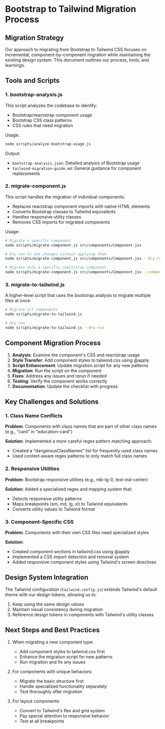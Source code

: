 # Bootstrap to Tailwind Migration Process

## Migration Strategy

Our approach to migrating from Bootstrap to Tailwind CSS focuses on incremental, component-by-component migration while maintaining the existing design system. This document outlines our process, tools, and learnings.

## Tools and Scripts

### 1. bootstrap-analysis.js

This script analyzes the codebase to identify:
- Bootstrap/reactstrap component usage
- Bootstrap CSS class patterns
- CSS rules that need migration

Usage:
```bash
node scripts/analyze-bootstrap-usage.js
```

Output:
- `bootstrap-analysis.json`: Detailed analysis of Bootstrap usage
- `tailwind-migration-guide.md`: General guidance for component replacements

### 2. migrate-component.js

This script handles the migration of individual components:
- Replaces reactstrap component imports with native HTML elements
- Converts Bootstrap classes to Tailwind equivalents
- Handles responsive utility classes
- Removes CSS imports for migrated components

Usage:
```bash
# Migrate a specific component
node scripts/migrate-component.js src/components/Component.jsx

# Dry run to see changes without applying them
node scripts/migrate-component.js src/components/Component.jsx --dry-run

# Migrate only a specific reactstrap component
node scripts/migrate-component.js src/components/Component.jsx --component=Container
```

### 3. migrate-to-tailwind.js

A higher-level script that uses the bootstrap analysis to migrate multiple files at once:
```bash
# Migrate all components
node scripts/migrate-to-tailwind.js

# Dry run
node scripts/migrate-to-tailwind.js --dry-run
```

## Component Migration Process

1. **Analysis**: Examine the component's CSS and reactstrap usage
2. **Style Transfer**: Add component styles to tailwind.css using @apply
3. **Script Enhancement**: Update migration script for any new patterns
4. **Migration**: Run the script on the component
5. **Fixes**: Address any issues and rerun if needed
6. **Testing**: Verify the component works correctly
7. **Documentation**: Update the checklist with progress

## Key Challenges and Solutions

### 1. Class Name Conflicts

**Problem**: Components with class names that are part of other class names (e.g., "card" in "education-card")

**Solution**: Implemented a more careful regex pattern matching approach:
- Created a "dangerousClassNames" list for frequently used class names
- Used context-aware regex patterns to only match full class names

### 2. Responsive Utilities

**Problem**: Bootstrap responsive utilities (e.g., mb-lg-0, text-md-center)

**Solution**: Added a specialized regex and mapping system that:
- Detects responsive utility patterns
- Maps breakpoints (sm, md, lg, xl) to Tailwind equivalents
- Converts utility values to Tailwind format

### 3. Component-Specific CSS

**Problem**: Components with their own CSS files need specialized styles

**Solution**: 
- Created component sections in tailwind.css using @apply
- Implemented a CSS import detection and removal system
- Added responsive component styles using Tailwind's screen directives

## Design System Integration

The Tailwind configuration (`tailwind.config.js`) extends Tailwind's default theme with our design tokens, allowing us to:

1. Keep using the same design values
2. Maintain visual consistency during migration
3. Reference design tokens in components with Tailwind's utility classes

## Next Steps and Best Practices

1. When migrating a new component type:
   - Add component styles to tailwind.css first
   - Enhance the migration script for new patterns
   - Run migration and fix any issues

2. For components with unique behaviors:
   - Migrate the basic structure first
   - Handle specialized functionality separately
   - Test thoroughly after migration

3. For layout components:
   - Convert to Tailwind's flex and grid system
   - Pay special attention to responsive behavior
   - Test at all breakpoints